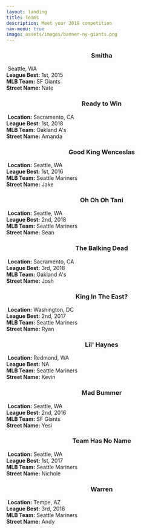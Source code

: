 ```yaml
---
layout: landing
title: Teams
description: Meet your 2019 competition
nav-menu: true
image: assets/images/banner-ny-giants.png
---
```


<!-- Image -->
<div class="box alt">
	<div class="row 25% uniform">
		<div class="4u">
		<!-- Nate -->
			<center><h3>Smitha</h3></center>
			<span class="image fit"><img src="assets/images/teams-nate-2.png" alt="" /></span>
			<span>
			<a class="icon alt fa-map-marker" target="_blank">Seattle, WA</a>
			<br> <b>League Best:</b> 1st, 2015
			<br> <b>MLB Team:</b> SF Giants
			<br> <b>Street Name:</b> Nate
			<br>
			</span>
		</div>
		<!-- Amanda -->
		<div class="4u">
			<center><h3>Ready to Win</h3></center>
			<span class="image fit"><img src="assets/images/teams-amanda-2.png" alt=""/></span>
			<span>
			<b>Location:</b> Sacramento, CA
			<br> <b>League Best:</b> 1st, 2018
			<br> <b>MLB Team:</b> Oakland A's
			<br> <b>Street Name:</b> Amanda
			<br>
			</span>
		</div>
		<!-- Wild -->
		<div class="4u$">
			<center><h3>Good King Wenceslas</h3></center>
			<span class="image fit"><img src="assets/images/teams-wild.png" alt=""/></span>
			<span>
			<b>Location:</b> Seattle, WA
			<br> <b>League Best:</b> 1st, 2016
			<br> <b>MLB Team:</b> Seattle Mariners
			<br> <b>Street Name:</b> Jake
			<br>
			</span>
		</div>
		<!-- Sean -->
		<div class="4u">
			<center><h3>Oh Oh Oh Tani </h3></center>
			<span class="image fit"><img src="assets/images/teams-sean.png" alt="" /></span>
			<span>
			<b>Location:</b> Seattle, WA
			<br> <b>League Best:</b> 2nd, 2018
			<br> <b>MLB Team:</b> Seattle Mariners
			<br> <b>Street Name:</b> Sean
			<br>
			</span>
		</div>
		<!-- Josh -->
		<div class="4u">
			<center><h3>The Balking Dead</h3></center>
			<span class="image fit"><img src="assets/images/teams-josh-2.png" alt=""/></span>
			<span>
			<b>Location:</b> Sacramento, CA
			<br> <b>League Best:</b> 3rd, 2018
			<br> <b>MLB Team:</b> Oakland A's
			<br> <b>Street Name:</b> Josh
			<br>
			</span>
		</div>
		<!-- Ryan -->
		<div class="4u">
			<center><h3>King In The East?</h3></center>
			<span class="image fit"><img src="assets/images/teams-ryan.png" alt="" /></span>
			<span>
			<b>Location:</b> Washington, DC
			<br> <b>League Best:</b> 2nd, 2017
			<br> <b>MLB Team:</b> Seattle Mariners
			<br> <b>Street Name:</b> Ryan
			<br>
			</span>
		</div>
	</div>
</div>

<!-- SECOND SET -->
<div class="box alt">
	<div class="row 25% uniform">
		<!-- Kevin -->
		<div class="4u">
			<center><h3>Lil' Haynes</h3></center>
			<span class="image fit"><img src="assets/images/teams-kevin.png" alt="" /></span>
			<span>
			<b>Location:</b> Redmond, WA
			<br> <b>League Best:</b> NA
			<br> <b>MLB Team:</b> Seattle Mariners
			<br> <b>Street Name:</b> Kevin
			<br>
			</span>
		</div>
		<!-- Yesi -->
		<div class="4u$">
			<center><h3>Mad Bummer</h3></center>
			<span class="image fit"><img src="assets/images/teams-yesi.png" alt="" /></span>
			<span>
			<b>Location:</b> Seattle, WA
			<br> <b>League Best:</b> 2nd, 2016
			<br> <b>MLB Team:</b> SF Giants
			<br> <b>Street Name:</b> Yesi
			<br>
			</span>
		</div>
		<!-- Nichole -->
		<div class="4u$">
			<center><h3>Team Has No Name</h3></center>
			<span class="image fit"><img src="assets/images/teams-nichole.png" alt="" /></span>
			<span>
			<b>Location:</b> Seattle, WA
			<br> <b>League Best:</b> 1st, 2017
			<br> <b>MLB Team:</b> Seattle Mariners
			<br> <b>Street Name:</b> Nichole
			<br>
			</span>
		</div>
		<!-- Andy -->
		<div class="4u$">
			<center><h3>Warren</h3></center>
			<span class="image fit"><img src="assets/images/teams-andy.png" alt="" /></span>
			<span>
			<b>Location:</b> Tempe, AZ
			<br> <b>League Best:</b> 3rd, 2016
			<br> <b>MLB Team:</b> Seattle Mariners
			<br> <b>Street Name:</b> Andy
			<br>
			</span>
		</div>
	</div>
</div>
